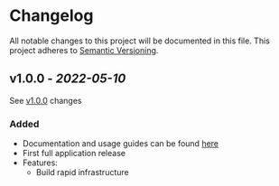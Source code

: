 # Changelog

All notable changes to this project will be documented in this file. This project adheres
to [Semantic Versioning](https://semver.org/spec/v2.0.0.html).


## v1.0.0 - _2022-05-10_

See [v1.0.0] changes

### Added
- Documentation and usage guides can be found [here](https://github.com/no10ds/rapid-infrastructure/tree/master/docs)
- First full application release
- Features:
  - Build rapid infrastructure

[Unreleased changes]: https://github.com/no10ds/rapid-infrastructure/compare/v1.0.0...HEAD
[v1.0.0]: https://github.com/no10ds/rapid-infrastructure/compare/ff60bf65...v1.0.0
